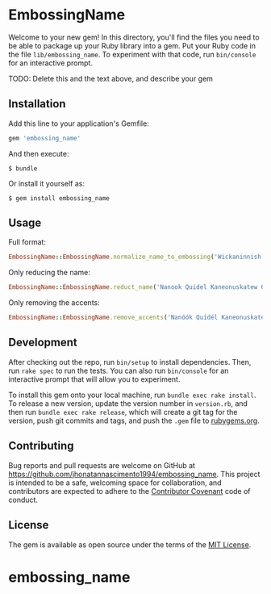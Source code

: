 # EmbossingName

Welcome to your new gem! In this directory, you'll find the files you need to be able to package up your Ruby library into a gem. Put your Ruby code in the file `lib/embossing_name`. To experiment with that code, run `bin/console` for an interactive prompt.

TODO: Delete this and the text above, and describe your gem

## Installation

Add this line to your application's Gemfile:

```ruby
gem 'embossing_name'
```

And then execute:

    $ bundle

Or install it yourself as:

    $ gem install embossing_name

## Usage

Full format:
```ruby
EmbossingName::EmbossingName.normalize_name_to_embossing('Wickaninnish Muscowequan Aputsiaq Goyathlay')     #=> "WICKANINNISH M A GOY"
```

Only reducing the name:
```ruby
EmbossingName::EmbossingName.reduct_name('Nanook Quidel Kaneonuskatew Qillaq')     #=> "Nanook Q K Qillaq"
```
Only removing the accents:
```ruby
EmbossingName::EmbossingName.remove_accents('Nanóók Quídél Kaneonuskatew Qillaq')     #=> "Nanook Quidel Kaneonuskatew Qillaq"
```

## Development

After checking out the repo, run `bin/setup` to install dependencies. Then, run `rake spec` to run the tests. You can also run `bin/console` for an interactive prompt that will allow you to experiment.

To install this gem onto your local machine, run `bundle exec rake install`. To release a new version, update the version number in `version.rb`, and then run `bundle exec rake release`, which will create a git tag for the version, push git commits and tags, and push the `.gem` file to [rubygems.org](https://rubygems.org).

## Contributing

Bug reports and pull requests are welcome on GitHub at https://github.com/jhonatannascimento1994/embossing_name. This project is intended to be a safe, welcoming space for collaboration, and contributors are expected to adhere to the [Contributor Covenant](http://contributor-covenant.org) code of conduct.


## License

The gem is available as open source under the terms of the [MIT License](http://opensource.org/licenses/MIT).

# embossing_name

